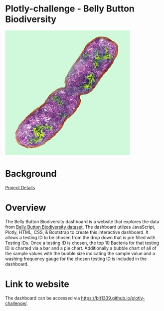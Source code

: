 # Plotly-challenge - Belly Button Biodiversity

![Bacteria by filterforge.com](Images/bacteria.jpg)
 
# Background
[Project Details](project_instructions_README.md)

# Overview
The Belly Button Biodiversity dashboard is a website that explores the data from [Belly Button Biodiversity dataset](http://robdunnlab.com/projects/belly-button-biodiversity/).   The dashboard utilzes JavaScript, Plotly, HTML, CSS, & Bootstrap to create this interactive dashboard.  It allows a testing ID to be chosen from the drop down that is pre filled with Testing IDs.   Once a testing ID is chosen, the top 10 Bacteria for that testing ID is charted  via a bar and a pie chart. Additionally a bubble chart of all of the sample values with the bubble size indicating the sample value and a washing frequency gauge for the chosen testing ID is included in the dashboard.

# Link to website
The dashboard can be accessed via https://blt1339.github.io/plotly-challenge/.
